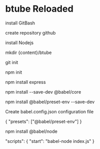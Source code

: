 # btube Reloaded

install GitBash

create repository github

install Nodejs

mkdir {content}/btube

git init

npm init

npm install express

npm install --save-dev @babel/core

npm install @babel/preset-env --save-dev

Create babel.config.json configuration file

{
  "presets": ["@babel/preset-env"]
}

npm install @babel/node

  "scripts": {
    "start": "babel-node index.js"
  }


